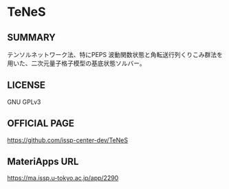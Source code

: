 # TeNeS 

## SUMMARY 

 テンソルネットワーク法、特にPEPS 波動関数状態と角転送行列くりこみ群法を用いた、二次元量子格子模型の基底状態ソルバー。

## LICENSE 

 GNU GPLv3

## OFFICIAL PAGE 

 https://github.com/issp-center-dev/TeNeS

## MateriApps URL 

 https://ma.issp.u-tokyo.ac.jp/app/2290

